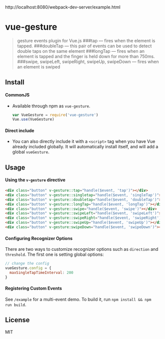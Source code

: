 http://localhost:8080/webpack-dev-server/example.html

# vue-gesture

> gesture events plugin for Vue.js
###tap — fires when the element is tapped.
###doubleTap — this pair of events can be used to detect double taps on the same element
###longTap — fires when an element is tapped and the finger is held down for more than 750ms.
###swipe, swipeLeft, swipeRight, swipeUp, swipeDown — fires when an element is swiped 


## Install

#### CommonJS

- Available through npm as `vue-gesture`.

  ``` js
  var VueGesture = require('vue-gesture')
  Vue.use(VueGesture)
  ```

#### Direct include

- You can also directly include it with a `<script>` tag when you have Vue already included globally. It will automatically install itself, and will add a global `vueGesture`.

## Usage

#### Using the `v-gesture` directive

``` html
<div class="button" v-gesture::tap="handle($event, 'tap')"></div>
<div class="button" v-gesture::singletap="handle($event, 'singleTap')"></div>
<div class="button" v-gesture::doubletap="handle($event, 'doubleTap')"></div>
<div class="button" v-gesture::longTap="handle($event, 'longTap')"></div>
<div class="button" v-gesture::swipe="handle($event, 'swipe')"></div>
<div class="button" v-gesture::swipeLeft="handle($event, 'swipeLeft')"></div>
<div class="button" v-gesture::swipeRight="handle($event, 'swipeRight')"></div>
<div class="button" v-gesture::swipeUp="handle($event, 'swipeUp')"></div>
<div class="button" v-gesture:swipeDown="handle($event, 'swipeDown')"></div>
```

#### Configuring Recognizer Options

There are two ways to customize recognizer options such as `direction` and `threshold`. The first one is setting global options:

``` js
// change the config
vueGesture.config = {
  maxSingleTapTimeInterval: 200
}
```
#### Registering Custom Events

See `/example` for a multi-event demo. To build it, run `npm install && npm run build`.

## License

MIT

